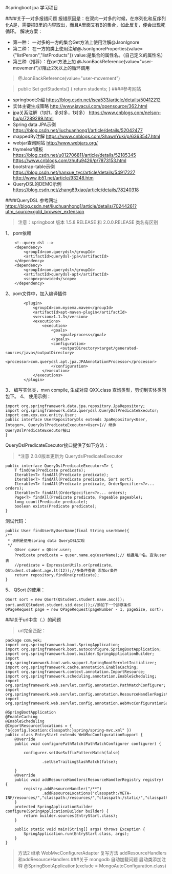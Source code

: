 #springboot jpa 学习项目

####关于一对多报错问题
报错原因是：在双向一对多的时候，在序列化和反序列化A是，需要把B里的内容取出，而且A里面又有B的集合，如此反复，便会出现死循环。
解决方案：
- 第一种：
一对多的一方的集合Get方法上使用注解@JsonIgnore
- 第二种：
在一方的类上使用注解@JsonIgnoreProperties(value={"listPerson","listProducts"})
value:是集合的属性名。（自己定义的属性名）
- 第三种（推荐）：在get方法上加 @JsonBackReference(value="user-movement")//阻止2次以上的循环调用 
>    @JsonBackReference(value="user-movement")

>    public Set<Student> getStudents() {
          return students;
      }
####参考网站
- springboot介绍 https://blog.csdn.net/isea533/article/details/50412212
- 实体主键生成策略 http://www.javacui.com/opensource/362.html
- jpa关系注解（1对1，多对多，1对多） https://www.cnblogs.com/nelson-hu/p/7289289.html
- Spring data JPA示例 https://blog.csdn.net/liuchuanhong1/article/details/52042477
- mappedBy注解 https://www.cnblogs.com/ShawnYuki/p/6363547.html
- webjar查询网站 http://www.webjars.org/
- thymeleaf模板 https://blog.csdn.net/u012706811/article/details/52185345
https://www.cnblogs.com/zhufu9426/p/7873153.html
- bootstrap-table示例 https://blog.csdn.net/hanxue_tyc/article/details/54917227
http://www.jb51.net/article/93248.htm
- QueryDSL的DEMO示例 https://blog.csdn.net/zhang89xiao/article/details/78240318

####QueryDSL
参考网址 https://blog.csdn.net/liuchuanhong1/article/details/70244261?utm_source=gold_browser_extension
> 注意：springboot 版本 1.5.8.RELEASE 和 2.0.0.RELEASE 类名有区别

1、 pom依赖

        <!--query dsl -->  
        <dependency>  
            <groupId>com.querydsl</groupId>  
            <artifactId>querydsl-jpa</artifactId>  
        </dependency>  
        <dependency>  
            <groupId>com.querydsl</groupId>  
            <artifactId>querydsl-apt</artifactId>  
            <scope>provided</scope>  
        </dependency>  

2、pom文件中，加入编译插件

            <plugin>  
                <groupId>com.mysema.maven</groupId>  
                <artifactId>apt-maven-plugin</artifactId>  
                <version>1.1.3</version>  
                <executions>  
                    <execution>  
                        <goals>  
                            <goal>process</goal>  
                        </goals>  
                        <configuration>  
                            <outputDirectory>target/generated-sources/java</outputDirectory>  
                            <processor>com.querydsl.apt.jpa.JPAAnnotationProcessor</processor>  
                        </configuration>  
                    </execution>  
                </executions>  
            </plugin>  
3、 编写实体类，mvn compile, 生成对应 QXX.class 查询类型，剪切到实体类同包下。
4、 使用示例：

    import org.springframework.data.jpa.repository.JpaRepository;  
    import org.springframework.data.querydsl.QueryDslPredicateExecutor;  
    import com.xxx.xxx.entity.User;  
    public interface UserRepositoryDls extends JpaRepository<User, Integer>, QueryDslPredicateExecutor<User>{// 继承QueryDslPredicateExecutor接口  
    } 
QueryDslPredicateExecutor接口提供了如下方法：
> *注意 2.0.0版本更新为 QuerydslPredicateExecutor

    public interface QueryDslPredicateExecutor<T> {  
        T findOne(Predicate predicate);  
        Iterable<T> findAll(Predicate predicate);  
        Iterable<T> findAll(Predicate predicate, Sort sort);  
        Iterable<T> findAll(Predicate predicate, OrderSpecifier<?>... orders);  
        Iterable<T> findAll(OrderSpecifier<?>... orders);  
        Page<T> findAll(Predicate predicate, Pageable pageable);  
        long count(Predicate predicate);  
        boolean exists(Predicate predicate);  
    } 
测试代码：

    public User findUserByUserName(final String userName){  
    /** 
     * 该例是使用spring data QueryDSL实现 
     */  
        QUser quser = QUser.user;  
        Predicate predicate = quser.name.eq(userName);// 根据用户名，查询user表  
        //predicate = ExpressionUtils.or(predicate, QStudent.student.age.lt(12));//多条件查询 添加or条件
        return repository.findOne(predicate);  
    }  

5、 QSort 的使用：

    QSort sort = new QSort(QStudent.student.name.asc());
    sort.and(QStudent.student.sid.desc());//添加下一个排序条件
    QPageRequest page = new QPageRequest(pageNumber - 1, pageSize, sort);

###关于url中含（.）的问题
> url完全匹配：

    package com.yek;
    import org.springframework.boot.SpringApplication;
    import org.springframework.boot.autoconfigure.SpringBootApplication;
    import org.springframework.boot.builder.SpringApplicationBuilder;
    import org.springframework.boot.web.support.SpringBootServletInitializer;
    import org.springframework.cache.annotation.EnableCaching;
    import org.springframework.context.annotation.ImportResource;
    import org.springframework.scheduling.annotation.EnableScheduling;
    import org.springframework.web.servlet.config.annotation.PathMatchConfigurer;
    import org.springframework.web.servlet.config.annotation.ResourceHandlerRegistry;
    import org.springframework.web.servlet.config.annotation.WebMvcConfigurationSupport;
    
    @SpringBootApplication
    @EnableCaching
    @EnableScheduling
    @ImportResource(locations = { "${config.location:classpath:}spring/spring-mvc.xml" })
    public class EntryStart extends WebMvcConfigurationSupport {
        @Override
        public void configurePathMatch(PathMatchConfigurer configurer) {
    
            configurer.setUseSuffixPatternMatch(false)
    
                    .setUseTrailingSlashMatch(false);
    
        }
        @Override
        public void addResourceHandlers(ResourceHandlerRegistry registry) {
            registry.addResourceHandler("/**")
                    .addResourceLocations("classpath:/META-INF/resources/","classpath:/resources/","classpath:/static/","classpath:/public/");
        }
        protected SpringApplicationBuilder configure(SpringApplicationBuilder builder) {
            return builder.sources(EntryStart.class);
        }
    
        public static void main(String[] args) throws Exception {
            SpringApplication.run(EntryStart.class, args);
        }
    }
> 方法2 
继承 WebMvcConfigurerAdapter 复写方法 addResourceHandlers和addResourceHandlers
###关于 mongodb 自动加载问题
启动类添加注释
> @SpringBootApplication(exclude = MongoAutoConfiguration.class)